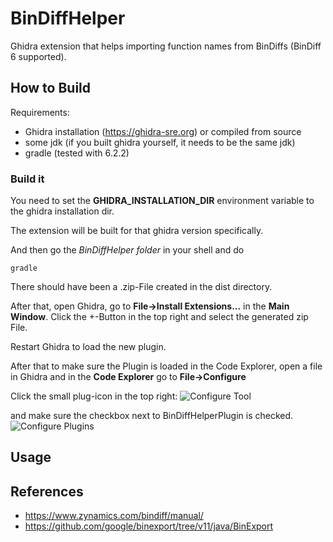 # BinDiffHelper

Ghidra extension that helps importing function names from BinDiffs (BinDiff 6 supported).

## How to Build
Requirements:

* Ghidra installation (https://ghidra-sre.org) or compiled from source
* some jdk (if you built ghidra yourself, it needs to be the same jdk)
* gradle (tested with 6.2.2)

### Build it
You need to set the **GHIDRA_INSTALLATION_DIR** environment variable to the ghidra installation dir.

The extension will be built for that ghidra version specifically.

And then go the *BinDiffHelper folder* in your shell and do

```
gradle
```

There should have been a .zip-File created in the dist directory.


After that, open Ghidra, go to **File->Install Extensions...** in the **Main Window**. Click the +-Button in the top right and select the generated zip File.

Restart Ghidra to load the new plugin.

After that to make sure the Plugin is loaded in the Code Explorer, open a file in Ghidra and in the **Code Explorer** go to **File->Configure**

Click the small plug-icon in the top right:
![Configure Tool](https://i.imgur.com/xVqdY9U.png)

and make sure the checkbox next to BinDiffHelperPlugin is checked.
![Configure Plugins](https://i.imgur.com/n6yhIpz.png)

## Usage

## References
* https://www.zynamics.com/bindiff/manual/
* https://github.com/google/binexport/tree/v11/java/BinExport